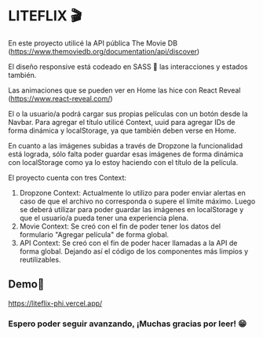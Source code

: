 # LITEFLIX 🎬

En este proyecto utilicé la API pública The Movie DB (https://www.themoviedb.org/documentation/api/discover)

El diseño responsive está codeado en SASS 💅 las interacciones y estados también.

 Las animaciones que se pueden ver en Home las hice con React Reveal (https://www.react-reveal.com/)
 
 El o la usuario/a podrá cargar sus propias películas con un botón desde la Navbar. Para agregar el título utilicé Context, uuid para agregar IDs de forma dinámica y localStorage, ya que también deben verse en Home.
 
 En cuanto a las imágenes subidas a través de Dropzone la funcionalidad está lograda, sólo falta poder guardar esas imágenes de forma dinámica con localStorage como ya lo estoy haciendo con el título de la película.
 
 El proyecto cuenta con tres Context: 
 1) Dropzone Context: Actualmente lo utilizo para poder enviar alertas en caso de que el archivo no corresponda o supere el límite máximo. Luego se deberá utilizar para poder guardar las imágenes en localStorage y que el usuario/a pueda tener una experiencia plena.
 2) Movie Context: Se creó con el fin de poder tener los datos del formulario "Agregar película" de forma global.
 3) API Context: Se creó con el fin de poder hacer llamadas a la API de forma global. Dejando así el código de los componentes más limpios y reutilizables.
 
 ## Demo🚀
 https://liteflix-phi.vercel.app/
 
 
 ### Espero poder seguir avanzando, <strong>¡Muchas gracias por leer!</strong> 😁
 
 
